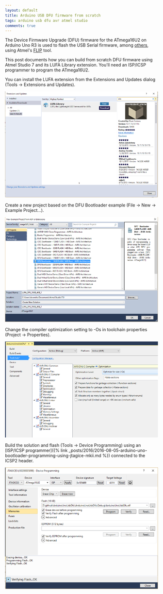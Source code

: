 ```yaml
---
layout: default
title: Arduino USB DFU firmware from scratch
tags: arduino usb dfu avr atmel studio
comments: true
---
```


The Device Firmware Upgrade (DFU) firmware for the ATmega16U2 on Arduino Uno R3 is used to flash the USB Serial firmware, among [others](https://www.arduino.cc/en/Hacking/MidiWith8U2Firmware), using Atmel's [FLIP](http://www.microchip.com/developmenttools/productdetails.aspx?partno=flip) tool.

This post documents how you can build from scratch DFU firmware using Atmel Studio 7 and its LUFA Library extension. You'll need an ISP/ICSP programmer to program the ATmega16U2.

You can install the LUFA extension from the Extensions and Updates dialog (Tools -> Extensions and Updates).

![Install LUFA Extension](/assets/img/atmel-studio-install-lufa.png)

Create a new project based on the DFU Bootloader example (File -> New -> Example Project...).

![DFU LUFA Example in Atmel Studio](/assets/img/atmel-studio-dfu-lufa-example.png)

Change the compiler optimization setting to -Os in toolchain properties (Project -> Properties).

![Optimize for Size Configuration](/assets/img/atmel-studio-optimize-for-size-dfu.png)

Build the solution and flash (Tools -> Device Programming) using an [ISP/ICSP programmer]({% link _posts/2016/2016-08-05-arduino-uno-bootloader-programming-using-jtagice-mkii.md %}) connected to the ICSP2 header.

![Device Programming](/assets/img/atmel-studio-device-programming-dfu.png)
